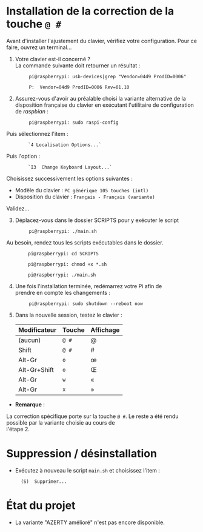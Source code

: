 # Installation de la correction de la touche `@ #`

Avant d'installer l'ajustement du clavier, vérifiez votre configuration.
Pour ce faire, ouvrez un terminal...

1. Votre clavier est-il concerné ?  
La commande suivante doit retourner un résultat :

     		pi@raspberrypi: usb-devices|grep "Vendor=04d9 ProdID=0006"

     		P:  Vendor=04d9 ProdID=0006 Rev=01.10

2. Assurez-vous d'avoir au préalable choisi la variante alternative
de la disposition française du clavier en exécutant l'utilitaire de 
configuration de _raspbian_ :

     		pi@raspberrypi: sudo raspi-config

Puis sélectionnez l'item :  

     		`4 Localisation Options...`

Puis l'option : 

     		`I3  Change Keyboard Layout...`

Choisissez successivement les options suivantes :

+ Modèle du clavier : `PC générique 105 touches (intl)`
+ Disposition du clavier : `Français - Français (variante)`

Validez...

3. Déplacez-vous dans le dossier SCRIPTS pour y exécuter le script  

      		pi@raspberrypi: ./main.sh

Au besoin, rendez tous les scripts exécutables dans le dossier.

     		pi@raspberrypi: cd SCRIPTS

     		pi@raspberrypi: chmod +x *.sh

     		pi@raspberrypi: ./main.sh

4. Une fois l'installation terminée, redémarrez votre Pi afin de  
prendre en compte les changements :

     		pi@raspberrypi: sudo shutdown --reboot now
    
5. Dans la nouvelle session, testez le clavier :

	| Modificateur | Touche | Affichage |
	|--------------|--------|-----------|
	| (aucun)      | `@ #`  | @         |               |
	| Shift        | `@ #`  | #         |
 	| Alt-Gr       | `o`    | œ         |
	| Alt-Gr+Shift | `o`    | Œ         |
	| Alt-Gr       | `w`    | «         |
	| Alt-Gr       | `x`    | »         |

+ **Remarque** :

La correction spécifique porte sur la touche `@ #`.
Le reste a été rendu possible par la variante choisie au cours de  
l'étape 2.

# Suppression / désinstallation

+ Exécutez à nouveau le script `main.sh` et choisissez l'item :

		(S)  Supprimer...

# État du projet

+ La variante "AZERTY amélioré" n'est pas encore disponible. 
